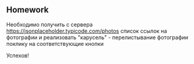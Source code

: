 ##  Homework

Необходимо получить с сервера https://jsonplaceholder.typicode.com/photos список ссылок на фотографии и реализовать "карусель" - перелистывание фотографии поклику на соответствующие кнопки

Успехов!